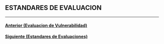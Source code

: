 ## ESTANDARES DE EVALUACION


___
#### [Anterior (Evaluacion de Vulnerabilidad)](https://github.com/jcca1992/INFOSEC/blob/main/Linux%20Fundamentals/Security-Assessments.md)
#### [Siguiente (Estandares de Evaluaciones)](https://github.com/jcca1992/INFOSEC/blob/main/Linux%20Fundamentals/Work-File-Directories.md)